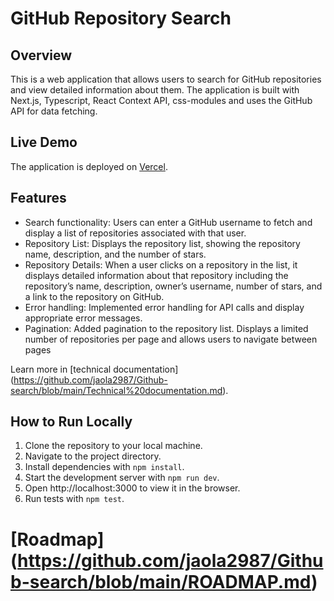 # GitHub Repository Search

## Overview

This is a web application that allows users to search for GitHub repositories and view detailed information about them. The application is built with Next.js, Typescript, React Context API, css-modules and uses the GitHub API for data fetching.

## Live Demo

The application is deployed on [Vercel](https://github-search-lsgqqu1zu-volha-ivanovas-projects.vercel.app/).

## Features

- Search functionality: Users can enter a GitHub username to fetch and display a list of repositories associated with that user.
- Repository List: Displays the repository list, showing the repository name, description, and the number of stars.
- Repository Details: When a user clicks on a repository in the list, it displays detailed information about that repository including the repository’s name, description, owner’s username, number of stars, and a link to the repository on GitHub.
- Error handling: Implemented error handling for API calls and display appropriate error messages.
- Pagination: Added pagination to the repository list. Displays a limited number of repositories per page and allows users to navigate between pages

Learn more in [technical documentation] (https://github.com/jaola2987/Github-search/blob/main/Technical%20documentation.md).

## How to Run Locally

1. Clone the repository to your local machine.
2. Navigate to the project directory.
3. Install dependencies with `npm install`.
4. Start the development server with `npm run dev`.
5. Open http://localhost:3000 to view it in the browser.
6. Run tests with `npm test`.

# [Roadmap] (https://github.com/jaola2987/Github-search/blob/main/ROADMAP.md)
